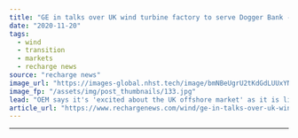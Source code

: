 ```yaml
---
title: "GE in talks over UK wind turbine factory to serve Dogger Bank -  report"
date: "2020-11-20"
tags: 
  - wind
  - transition
  - markets
  - recharge news
source: "recharge news"
image_url: "https://images-global.nhst.tech/image/bmNBeUgrU2tKdGdLUUxYNFd6Q09zMURyaEdPcnprZFhnN2Z0eDE0ZDFLTT0=/nhst/binary/0145ff19d2d8531be9da44983b1164a8"
image_fp: "/assets/img/post_thumbnails/133.jpg"
lead: "OEM says it's 'excited about the UK offshore market' as it is linked with three sites for possible Haliade-X plant"
article_url: "https://www.rechargenews.com/wind/ge-in-talks-over-uk-wind-turbine-factory-to-serve-dogger-bank-report/2-1-916169"
---
```


---
